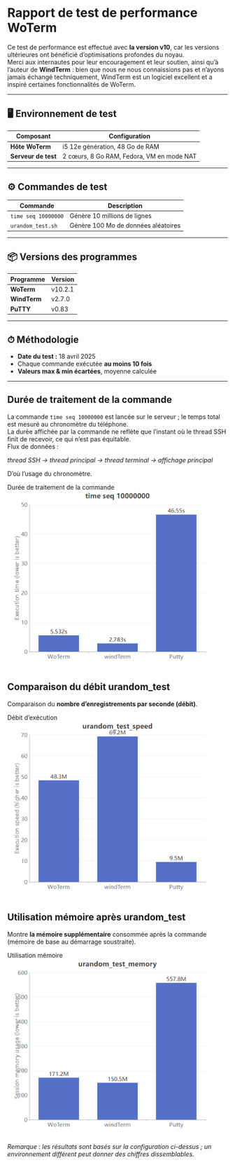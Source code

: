 # Rapport de test de performance WoTerm

Ce test de performance est effectué avec **la version v10**, car les versions ultérieures ont bénéficié d’optimisations profondes du noyau.  
Merci aux internautes pour leur encouragement et leur soutien, ainsi qu’à l’auteur de **WindTerm** : bien que nous ne nous connaissions pas et n’ayons jamais échangé techniquement, WindTerm est un logiciel excellent et a inspiré certaines fonctionnalités de WoTerm.

---

## 🖥 Environnement de test

| Composant          | Configuration                                |
|--------------------|----------------------------------------------|
| **Hôte WoTerm**    | i5 12e génération, 48 Go de RAM              |
| **Serveur de test**| 2 cœurs, 8 Go RAM, Fedora, VM en mode NAT    |

---

## ⚙ Commandes de test

| Commande              | Description                          |
|-----------------------|--------------------------------------|
| `time seq 10000000`   | Génère 10 millions de lignes         |
| `urandom_test.sh`     | Génère 100 Mo de données aléatoires  |

---

## 📦 Versions des programmes

| Programme    | Version |
|--------------|---------|
| **WoTerm**    | v10.2.1 |
| **WindTerm**  | v2.7.0  |
| **PuTTY**     | v0.83   |

---

## ⏱ Méthodologie

- **Date du test :** 18 avril 2025  
- Chaque commande exécutée **au moins 10 fois**  
- **Valeurs max & min écartées**, moyenne calculée  

---

## Durée de traitement de la commande

La commande `time seq 10000000` est lancée sur le serveur ; le temps total est mesuré au chronomètre du téléphone.  
La durée affichée par la commande ne reflète que l’instant où le thread SSH finit de recevoir, ce qui n’est pas équitable.  
Flux de données :

*thread SSH → thread principal → thread terminal → affichage principal*

D’où l’usage du chronomètre.  
<div>Durée de traitement de la commande<br><img src="timeseq1.png"/></div>

## Comparaison du débit urandom_test

Comparaison du **nombre d’enregistrements par seconde (débit)**.  
<div>Débit d’exécution<br><img src="urandom_test_speed.png"/></div>

## Utilisation mémoire après urandom_test

Montre **la mémoire supplémentaire** consommée après la commande (mémoire de base au démarrage soustraite).  
<div>Utilisation mémoire<br><img src="urandom_test_memory.png"/></div>

*Remarque : les résultats sont basés sur la configuration ci-dessus ; un environnement différent peut donner des chiffres dissemblables.*